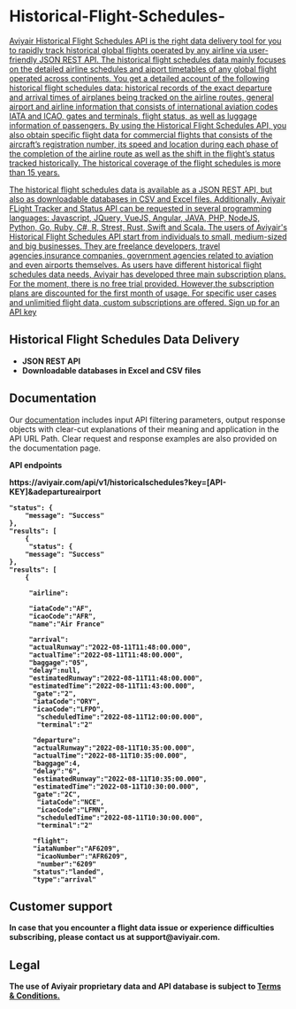 # Historical-Flight-Schedules-
<a href="https://aviyair.com/historical-flight-schedules-api/" rel="nofollow">Aviyair Historical Flight Schedules API is the right data delivery tool for you to rapidly track historical global flights operated by any airline via user-friendly JSON REST API. The historical flight schedules data mainly focuses on the detailed airline schedules and aiport timetables of any global flight operated across continents. 
You get a detailed account of the following historical flight schedules data: historical records of the exact departure and arrival times of airplanes being tracked on the airline routes, general airport and airline information that consists of international aviation codes IATA and ICAO, gates and terminals, flight status, as well as luggage information of passengers. By using the Historical Flight Schedules API, you also obtain specific flight data for commercial flights that consists of the aircraft’s registration number, its speed and location during each phase of the completion of the airline route as well as the shift in the flight’s status tracked historically. The historical coverage of the flight schedules is more than 15 years. 

The historical flight schedules data is available as a JSON REST API, but also as downloadable databases in CSV and Excel files. Additionally, Aviyair FLight Tracker and Status API can be requested in several programming languages: Javascript, JQuery, VueJS, Angular, JAVA, PHP, NodeJS, Python, Go, Ruby, C#, R, Strest, Rust, Swift and Scala. 
The users of Aviyair's Historical Flight Schedules API start from individuals to small, medium-sized and big businesses. They are freelance developers, travel agencies,insurance companies, government agencies related to aviation and even airports themselves. 
As users have different historical flight schedules data needs, Aviyair has developed three main subscription plans. For the moment, there is no free trial provided. However,the subscription plans are discounted for the first month of usage. For specific user cases and unlimitied flight data, custom subscriptions are offered.<a href="https://aviyair.com/pricing-subscription-plans/" rel="nofollow"> Sign up for an API key</a>

<h2> Historical Flight Schedules Data Delivery</h2>
<ul>
 	<li><strong>JSON REST API</strong></li>
 	<li><strong>Downloadable databases in Excel and CSV files </strong></li>
</ul>

<h2>Documentation</h2>

Our <a href="https://aviyair.com/documentation/" rel="nofollow">documentation</a> includes input API filtering parameters, output response objects with clear-cut explanations of their meaning and application in the API URL Path. Clear request and response examples are also provided on the documentation page.

<p><strong>API endpoints<p>
https://aviyair.com/api/v1/historicalschedules?key=[API-KEY]&adepartureairport



    "status": {
        "message": "Success"
    },
    "results": [
        {
         "status": {
        "message": "Success"
    },
    "results": [
        {
          
         "airline":

         "iataCode":"AF",
         "icaoCode":"AFR",
         "name":"Air France"

         "arrival":
         "actualRunway":"2022-08-11T11:48:00.000",
         "actualTime":"2022-08-11T11:48:00.000",
         "baggage":"05",
         "delay":null,
         "estimatedRunway":"2022-08-11T11:48:00.000",
         "estimatedTime":"2022-08-11T11:43:00.000",
          "gate":"2",
          "iataCode":"ORY",
          "icaoCode":"LFPO",
           "scheduledTime":"2022-08-11T12:00:00.000",
           "terminal":"2"

          "departure":
          "actualRunway":"2022-08-11T10:35:00.000",
          "actualTime":"2022-08-11T10:35:00.000",
          "baggage":4,
          "delay":"6",
          "estimatedRunway":"2022-08-11T10:35:00.000",
          "estimatedTime":"2022-08-11T10:30:00.000",
          "gate":"2C",
           "iataCode":"NCE",
           "icaoCode":"LFMN",
           "scheduledTime":"2022-08-11T10:30:00.000",
           "terminal":"2"

          "flight":
          "iataNumber":"AF6209",
           "icaoNumber":"AFR6209",
           "number":"6209"
          "status":"landed",
          "type":"arrival" 
                    

<h2>Customer support</h2>
In case that you encounter a flight data issue or experience difficulties subscribing, please contact us at support@aviyair.com.

<h2>Legal</h2>
<p> The use of Aviyair proprietary data and API database is subject to  <a href="https://aviyair.com/terms-and-conditions/"> Terms &amp; Conditions.</a></p>

